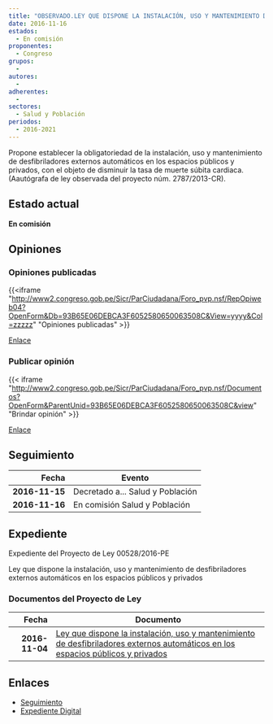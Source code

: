 ```yaml
---
title: "OBSERVADO.LEY QUE DISPONE LA INSTALACIÓN, USO Y MANTENIMIENTO DE DESFIBRILADORES EXTERNOS AUTOMÁTICOS EN LOS ESPACIOS PÚBLICOS Y PRIVADOS"
date: 2016-11-16
estados: 
  - En comisión
proponentes: 
  - Congreso
grupos: 
  - 
autores: 
  - 
adherentes: 
  - 
sectores: 
  - Salud y Población
periodos: 
  - 2016-2021
---
```


Propone establecer la obligatoriedad de la instalación, uso y mantenimiento de desfibriladores externos automáticos en los espacios públicos y privados, con el objeto de disminuir la tasa de muerte súbita cardiaca. (Aautógrafa de ley observada del proyecto núm. 2787/2013-CR).


## Estado actual

**En comisión**

## Opiniones

### Opiniones publicadas

{{<iframe "http://www2.congreso.gob.pe/Sicr/ParCiudadana/Foro_pvp.nsf/RepOpiweb04?OpenForm&Db=93B65E06DEBCA3F6052580650063508C&View=yyyy&Col=zzzzz" "Opiniones publicadas" >}}

[Enlace](http://www2.congreso.gob.pe/Sicr/ParCiudadana/Foro_pvp.nsf/RepOpiweb04?OpenForm&Db=93B65E06DEBCA3F6052580650063508C&View=yyyy&Col=zzzzz)
### Publicar opinión

{{< iframe "http://www2.congreso.gob.pe/Sicr/ParCiudadana/Foro_pvp.nsf/Documentos?OpenForm&ParentUnid=93B65E06DEBCA3F6052580650063508C&view" "Brindar opinión" >}}

[Enlace](http://www2.congreso.gob.pe/Sicr/ParCiudadana/Foro_pvp.nsf/Documentos?OpenForm&ParentUnid=93B65E06DEBCA3F6052580650063508C&view)

## Seguimiento

| Fecha | Evento |
|------:|--------|
| **2016-11-15** | Decretado a... Salud y Población|
| **2016-11-16** | En comisión Salud y Población|


## Expediente

Expediente del Proyecto de Ley 00528/2016-PE

Ley que dispone la instalación, uso y mantenimiento de desfibriladores externos automáticos en los espacios públicos y privados


### Documentos del Proyecto de Ley

| Fecha | Documento |
|------:|--------|
| **2016-11-04** | [Ley que dispone la instalación, uso y mantenimiento de desfibriladores externos automáticos en los espacios públicos y privados](http://www.leyes.congreso.gob.pe/Documentos/2016_2021/Proyectos_de_Ley_y_de_Resoluciones_Legislativas/PL0052820161104.pdf) |

## Enlaces 

- [Seguimiento](http://www2.congreso.gob.pe/Sicr/TraDocEstProc/CLProLey2016.nsf/f7fff46988ca05b1052578e100829cc7/27332dc6f71ee0ae052580640051e1f3?OpenDocument)
- [Expediente Digital](http://www2.congreso.gob.pehttp://www2.congreso.gob.pe/Sicr/TraDocEstProc/CLProLey2016.nsf/f7fff46988ca05b1052578e100829cc7/27332dc6f71ee0ae052580640051e1f3?OpenDocument&Click=05257FB7005EB655.eb71d0cf91d8294e05256cdf006b5706/$Body/0.1C6C)
